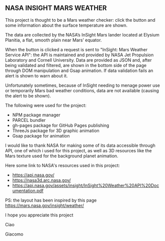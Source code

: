 NASA INSIGHT MARS WEATHER
-------------------------

This project is thought to be a Mars weather checker: click the button and some information about the surface temperature are shown.

The data are collected by the NASA’s InSight Mars lander located at Elysium Planitia, a flat, smooth plain near Mars’ equator.

When the button is clicked a request is sent to "InSight: Mars Weather Service API": the API is maintained and provided by NASA Jet Propulsion Laboratory and Cornell University.
Data are provided as JSON and, after being validated and filtered, are shown in the bottom side of the page through DOM manipulation and Gsap animation.
If data validation fails an alert is shown to warn about it.

Unfortunately sometimes, because of InSight needing to menage power use or temporarily Mars bad weather conditions, data are not available (causing the alert to be shown).

The following were used for the project:

- NPM package manager
- PARCEL bundler
- gh-pages package for GitHub Pages publishing
- ThreeJs package for 3D graphic animation
- Gsap package for animation

I would like to thank NASA for making some of its data accessible through API, one of which i used for this project, as well as 3D resources like the Mars texture used for the background planet animation.

Here some link to NASA's resources used in this project:

- https://api.nasa.gov/
- https://nasa3d.arc.nasa.gov/
- https://api.nasa.gov/assets/insight/InSight%20Weather%20API%20Documentation.pdf

PS: the layout has been inspired by this page https://mars.nasa.gov/insight/weather/

I hope you appreciate this project

Ciao

Giacomo
